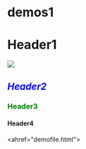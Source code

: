 # demos1
<html> 

<Head>

<Title>

Demo page

</Title>

<style>
  #p
  
  {
  
  color:blue;
  
  font-style:italic;
  
  }
  
  .c

{
  color:green;
  
  }
  
  </style>

</Head>

<Body>

<H1 color:red>Header1</H1>

<img src=demoimage.jpg>

<H2 id="p">Header2</H2>

<H3 class="c">Header3</H3>

<H4>Header4</H4>

<ahref="demofile.html">

</Body>

</Html>
